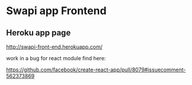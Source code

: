 # Swapi app Frontend

## Heroku app page

http://swapi-front-end.herokuapp.com/

work in a bug for react module find here:

https://github.com/facebook/create-react-app/pull/8079#issuecomment-562373869
